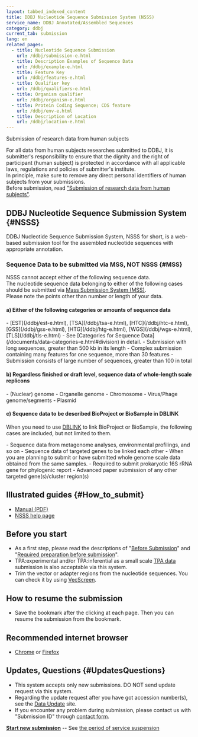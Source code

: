 ```yaml
---
layout: tabbed_indexed_content
title: DDBJ Nucleotide Sequence Submission System (NSSS)
service_name: DDBJ Annotated/Assembled Sequences
category: ddbj
current_tab: submission
lang: en
related_pages:
  - title: Nucleotide Sequence Submission
    url: /ddbj/submission-e.html
  - title: Description Examples of Sequence Data
    url: /ddbj/example-e.html
  - title: Feature Key
    url: /ddbj/features-e.html
  - title: Qualifier key
    url: /ddbj/qualifiers-e.html
  - title: Organism qualifier
    url: /ddbj/organism-e.html
  - title: Protein Coding Sequence; CDS feature
    url: /ddbj/env-e.html
  - title: Description of Location
    url: /ddbj/location-e.html
---
```



<div class="attention" markdown="1">

<span class="red">Submission of research data from human subjects</span>

For all data from human subjects researches submitted to DDBJ, it is submitter's responsibility to ensure that the dignity and the right of participant (human subject) is protected in accordance with all applicable laws, regulations and policies of submitter's institute.  
In principle, make sure to remove any direct personal identifiers of human subjects from your submissions.  
Before submission, read ["Submission of research data from human subjects"](/policies-e.html#submission-of-human-data).

</div>

## DDBJ Nucleotide Sequence Submission System {#NSSS}

DDBJ Nucleotide Sequence Submission System, NSSS for short, is a web-based submission tool for the assembled nucleotide sequences with appropriate annotation.

### Sequence Data to be submitted via MSS, <span class="red">NOT NSSS</span> {#MSS}

NSSS cannot accept either of the following sequence data.    
The nucleotide sequence data belonging to <span class="red">either of the following cases</span> should be submitted via [Mass Submission System (MSS)](/ddbj/mss-e.html).    
Please note the points other than number or length of your data.  

#### a) Either of the following categories or amounts of sequence data

<div class="attention" markdown="1">
- [EST](/ddbj/est-e.html), [TSA](/ddbj/tsa-e.html),
  [HTC](/ddbj/htc-e.html), [GSS](/ddbj/gss-e.html),
  [HTG](/ddbj/htg-e.html), [WGS](/ddbj/wgs-e.html),
  [TLS](/ddbj/tls-e.html)
    - See [Categories for Sequence Data](/documents/data-categories-e.html#division) in detail.
- Submission with long sequences, greater than 500 kb in its length
- Complex submission containing many features for one sequence, more than 30 features
- Submission consists of large number of sequences, greater than 100 in total
</div>

#### b) Regardless finished or draft level, sequence data of whole-length scale replicons  

<div class="attention" markdown="1">
- (Nuclear) genome
- Organelle genome
- Chromosome
- Virus/Phage genome/segments
- Plasmid
</div>

#### c) Sequence data to be described BioProject or BioSample in DBLINK  

When you need to use [DBLINK](/ddbj/flat-file-e.html#DBLINK) to link BioProject or BioSample, 
the following cases are included, but not limited to them.    

<div class="attention" markdown="1">
- Sequence data from metagenome analyses, environmental profilings, and so on 
- Sequence data of targeted genes to be linked each other
- When you are planning to submit or have submitted whole genome scale data obtained from the same samples. 
    - Required to submit prokaryotic 16S rRNA gene for phylogenic report  
    - Advanced paper submission of any other targeted gene(s)/cluster region(s) 
</div>


## Illustrated guides  {#How_to_submit}

- [Manual (PDF)](/assets/files/pdf/ddbj/websubHelp_full-e.pdf)
- [NSSS help page](/ddbj/web-submission-help-e.html)

## Before you start 

  - As a first step, please read the descriptions of "[Before Submission](/ddbj/submission-e.html)" and "[Required preparation before submission](/ddbj/sequence-e.html#process)".
  - TPA:experimental and/or TPA:inferential as a small scale [TPA data](/ddbj/tpa-e.html) submission is also acceptable via this system.
  - Trim the vector or adapter regions from the nucleotide sequences. You can check it by using [VecScreen](http://ddbj.nig.ac.jp/vecscreen/).

## How to resume the submission
  - Save the bookmark after the clicking at each page. Then you can resume the submission from the bookmark.

## Recommended internet browser
  - [Chrome](https://www.google.com/chrome/browser/desktop/index.html) or [Firefox](https://www.mozilla.org/ja/firefox/all/)

## Updates, Questions   {#UpdatesQuestions}

  - This system accepts only new submissions. DO NOT send update request via this system.  
  - Regarding the update request after you have got accession number(s), see the [Data Update](/ddbj/update-e.html#ddbj) site.
  - If you encounter any problem during submission, please contact us with "Submission ID" through [contact form](/contact-ddbj-e.html).

<div class="start-button" markdown="1">

**[Start new submission](https://ddbj.nig.ac.jp/submission)**    -- See [the period of service suspension](/news/en/2023-10-30-e.html)
<!-- **\[Create new submission\]** on the next page. -->

</div>
